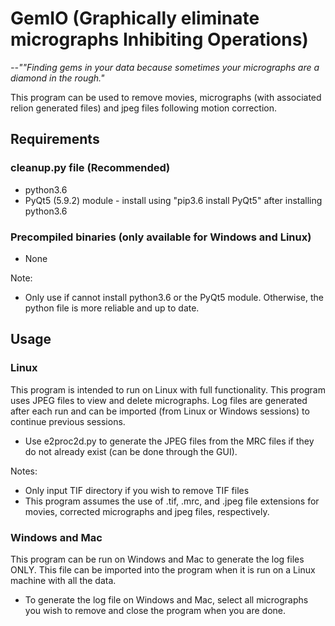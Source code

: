 # GemIO (**G**raphically **e**liminate **m**icrographs **I**nhibiting **O**perations)

*--""Finding gems in your data because sometimes your micrographs are a diamond in the rough."*

This program can be used to remove movies, micrographs (with associated relion generated files) and jpeg files following motion correction.

## Requirements
### cleanup.py file (Recommended)
* python3.6
* PyQt5 (5.9.2) module - install using "pip3.6 install PyQt5" after installing python3.6

### Precompiled binaries (only available for Windows and Linux)
* None

Note:
- Only use if cannot install python3.6 or the PyQt5 module. Otherwise, the python file is more reliable and up to date.

## Usage
### Linux
This program is intended to run on Linux with full functionality. This program uses JPEG files to view and delete micrographs. Log files are generated after each run and can be imported (from Linux or Windows sessions) to continue previous sessions.
* Use e2proc2d.py to generate the JPEG files from the MRC files if they do not already exist (can be done through the GUI).

Notes:
- Only input TIF directory if you wish to remove TIF files
- This program assumes the use of .tif, .mrc, and .jpeg file extensions for movies, corrected micrographs and jpeg files, respectively.

### Windows and Mac
This program can be run on Windows and Mac to generate the log files ONLY. This file can be imported into the program when it is run on a Linux machine with all the data.
* To generate the log file on Windows and Mac, select all micrographs you wish to remove and close the program when you are done.
